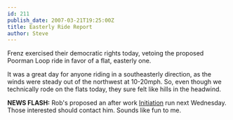 ```yaml
---
id: 211
publish_date: 2007-03-21T19:25:00Z
title: Easterly Ride Report
author: Steve
---
```

Frenz exercised their democratic rights today, vetoing the proposed Poorman Loop ride in favor of a flat, easterly one.

It was a great day for anyone riding in a southeasterly direction, as the winds were steady out of the northwest at 10-20mph. So, even though we technically rode on the flats today, they sure felt like hills in the headwind.

**NEWS FLASH:** Rob's proposed an after work [Initiation](http://www.flagstafffrenzy.org/wp-content/uploads/2008/11/initiation_view.jpg) run next Wednesday. Those interested should contact him. Sounds like fun to me.